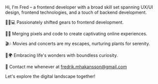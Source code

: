 

Hi, I'm Fred – a frontend developer with a broad skill set spanning UX/UI design, 
frontend technologies, and a touch of backend development.

🛒🔜💻 Passionately shifted gears to frontend development.

🎨🔧 Merging pixels and code to create captivating online experiences.

🎬🎶 Movies and concerts are my escapes, nurturing plants for serenity.

🌱🌍 Embracing life's wonders with boundless curiosity.

💬 Contact me whenever at fredrik.mhakansson@gmail.com 

Let's explore the digital landscape together!
